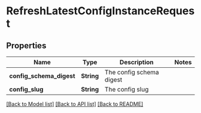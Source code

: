 # RefreshLatestConfigInstanceRequest

## Properties

Name | Type | Description | Notes
------------ | ------------- | ------------- | -------------
**config_schema_digest** | **String** | The config schema digest | 
**config_slug** | **String** | The config slug | 

[[Back to Model list]](../README.md#documentation-for-models) [[Back to API list]](../README.md#documentation-for-api-endpoints) [[Back to README]](../README.md)


